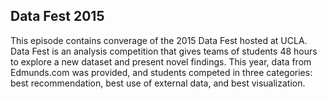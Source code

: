 ## Data Fest 2015

This episode contains converage of the 2015 Data Fest hosted at UCLA.  Data Fest is an analysis competition that gives teams of students 48 hours to explore a new dataset and present novel findings.  This year, data from Edmunds.com was provided, and students competed in three categories: best recommendation, best use of external data, and best visualization.
